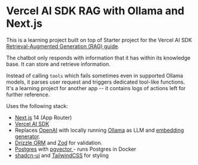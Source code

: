 # Vercel AI SDK RAG with Ollama and Next.js

This is a learning project built on top of Starter project for the Vercel AI SDK [Retrieval-Augmented Generation (RAG) guide](https://sdk.vercel.ai/docs/guides/rag-chatbot).

The chatbot only responds with information that it has within its knowledge base. It can store and retrieve information.

Instead of calling `tools` which fails sometimes even in supported Ollama models, it parses user request and triggers dedicated tool-like functions. It's a learning project for another app -- it contains logs of actions left for further reference.

Uses the following stack:

- [Next.js](https://nextjs.org) 14 (App Router)
- [Vercel AI SDK](https://sdk.vercel.ai/docs)
- Replaces [OpenAI](https://openai.com) with locally running [Ollama](https://ollama.com) as LLM and [embedding generator](https://ollama.com/blog/embedding-models).
- [Drizzle ORM](https://orm.drizzle.team) and [Zod](https://zod.dev/) for validation.
- [Postgres](https://www.postgresql.org/) with [ pgvector ](https://github.com/pgvector/pgvector) - runs Postgres in Docker
- [shadcn-ui](https://ui.shadcn.com) and [TailwindCSS](https://tailwindcss.com) for styling
